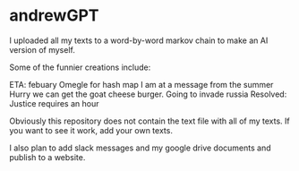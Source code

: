 # andrewGPT
I uploaded all my texts to a word-by-word markov chain to make an AI version of myself. 

Some of the funnier creations include:

ETA: febuary
Omegle for hash map
I am at a message from the summer 
Hurry we can get the goat cheese burger. Going to invade russia
Resolved: Justice requires an hour

Obviously this repository does not contain the text file with all of my texts. If you want to see it work, add your own texts.

I also plan to add slack messages and my google drive documents and publish to a website.
